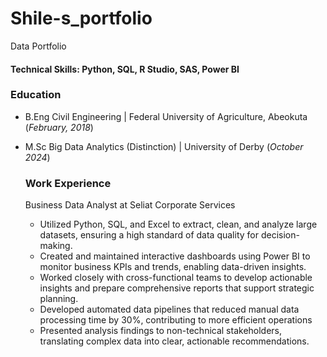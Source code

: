 # Shile-s_portfolio
Data Portfolio

#### Technical Skills: Python, SQL, R Studio, SAS, Power BI

### Education
- B.Eng Civil Engineering | Federal University of Agriculture, Abeokuta (_February, 2018_)
- M.Sc Big Data Analytics (Distinction) | University of Derby (_October 2024_)

  ### Work Experience
  Business Data Analyst at Seliat Corporate Services
  - Utilized Python, SQL, and Excel to extract, clean, and analyze large datasets, ensuring a high standard of data quality for decision-making.
  - Created and maintained interactive dashboards using Power BI to monitor business KPIs and trends, enabling data-driven insights.
  - Worked closely with cross-functional teams to develop actionable insights and prepare comprehensive reports that support strategic planning.
  - Developed automated data pipelines that reduced manual data processing time by 30%, contributing to more efficient operations
  - Presented analysis findings to non-technical stakeholders, translating complex data into clear, actionable recommendations.
  
